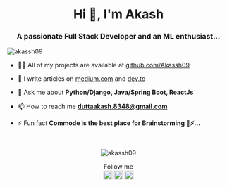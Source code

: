 <h1 align="center">Hi 👋, I'm Akash </h1>
<h3 align="center">A passionate Full Stack Developer and an ML enthusiast...</h3>
<p align="left"> <img src="https://komarev.com/ghpvc/?username=akassh09" alt="akassh09" /> </p>

- 👨‍💻 All of my projects are available at [github.com/Akassh09](github.com/Akassh09)

- 📝 I write articles on [medium.com](medium.com) and [dev.to](dev.to)

- 💬 Ask me about **Python/Django, Java/Spring Boot, ReactJs**

- 📫 How to reach me **duttaakash.8348@gmail.com**

- ⚡ Fun fact **Commode is the best place for Brainstorming 🧠⚡...**


<p align="left"></p><br><p align="center"> <img src="https://github-readme-stats.vercel.app/api?username=akassh09&show_icons=true" alt="akassh09" /> </p> 

<p align="center">
<h> Follow me </h><br>
<a href="https://twitter.com/akassh09" target="_blank"><img align="center" src="https://www.svgrepo.com/show/20626/twitter.svg" alt="akassh09" height="20" width="20" /></a>
<a href="https://linkedin.com/in/akassh09" target="_blank"><img align="center" src="https://www.svgrepo.com/show/134579/linkedin.svg" alt="akassh09" height="20" width="20" /></a>
<a href="https://instagram.com/akassh09" target="_blank"><img align="center" src="https://www.svgrepo.com/show/157806/instagram.svg" alt="akassh09" height="20" width="20" /></a>
</p>
